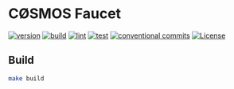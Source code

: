 # CØSMOS Faucet

[![version](https://img.shields.io/github/v/release/okp4/cosmos-faucet)](https://github.com/okp4/cosmos-faucet/releases)
[![build](https://github.com/okp4/cosmos-faucet/actions/workflows/build.yml/badge.svg)](https://github.com/okp4/cosmos-faucet/actions/workflows/build.yml)
[![lint](https://github.com/okp4/cosmos-faucet/actions/workflows/lint.yml/badge.svg)](https://github.com/okp4/cosmos-faucet/actions/workflows/lint.yml)
[![test](https://github.com/okp4/cosmos-faucet/actions/workflows/test.yml/badge.svg)](https://github.com/okp4/cosmos-faucet/actions/workflows/test.yml)
[![conventional commits](https://img.shields.io/badge/Conventional%20Commits-1.0.0-yellow.svg)](https://conventionalcommits.org)
[![License](https://img.shields.io/badge/License-BSD_3--Clause-blue.svg)](https://opensource.org/licenses/BSD-3-Clause)

## Build

```sh
make build
```
